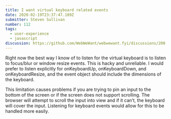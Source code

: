 ```yaml
---
title: I want virtual keyboard related events
date: 2020-02-19T23:37:47.189Z
submitter: Steven Sullivan
number: 112
tags:
  - user-experience
  - javascript
discussion: https://github.com/WebWeWant/webwewant.fyi/discussions/200
---
```

Right now the best way I know of to listen for the virtual keyboard is to listen to focus/blur or window resize events. This is hacky and unreliable. I would prefer to listen explicitly for onKeyboardUp, onKeyboardDown, and onKeyboardResize, and the event object should include the dimensions of the keyboard. 

This limitation causes problems if you are trying to pin an input to the bottom of the screen or if the screen does not support scrolling. The browser will attempt to scroll the input into view and if it can’t, the keyboard will cover the input. Listening for keyboard events would allow for this to be handled more easily.

